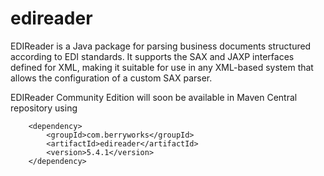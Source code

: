 # edireader
EDIReader is a Java package for parsing business documents structured according to EDI standards. It supports the SAX and JAXP interfaces defined for XML, making it suitable for use in any XML-based system that allows the configuration of a custom SAX parser.

EDIReader Community Edition will soon be available in Maven Central repository using

        <dependency>
            <groupId>com.berryworks</groupId>
            <artifactId>edireader</artifactId>
            <version>5.4.1</version>
        </dependency>
        
